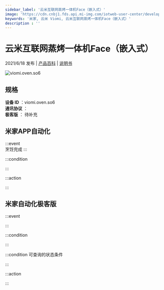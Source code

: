 ```yaml
---
sidebar_label: '云米互联网蒸烤一体机Face（嵌入式）'
image: 'https://cdn.cnbj1.fds.api.mi-img.com/iotweb-user-center/developer_1679048995989jjenqUbb.png?GalaxyAccessKeyId=AKVGLQWBOVIRQ3XLEW&Expires=9223372036854775807&Signature=2ZwW3pJXmSIEJklJ/Xu5cNjDz6U='
keywords: '米家, 云米 Viomi, 云米互联网蒸烤一体机Face（嵌入式）'
description : ''
---
```

# 云米互联网蒸烤一体机Face（嵌入式）

2021/6/18 发布 | [产品百科](https://home.mi.com/webapp/content/baike/product/index.html?model=viomi.oven.so6/) | [说明书](https://home.mi.com/views/introduction.html?model=viomi.oven.so6&region=cn)

![viomi.oven.so6](https://cdn.cnbj1.fds.api.mi-img.com/iotweb-user-center/developer_1679048995989jjenqUbb.png?GalaxyAccessKeyId=AKVGLQWBOVIRQ3XLEW&Expires=9223372036854775807&Signature=2ZwW3pJXmSIEJklJ/Xu5cNjDz6U=)

## 规格  
> 
**设备 ID** ：viomi.oven.so6  
**通讯协议** ：  
**极客版**  ： 待补充 


## 米家APP自动化  

:::event  
烹饪完成
:::

:::condition  

:::

:::action   

:::

## 米家自动化极客版  

:::event  

:::

:::condition  

:::

:::condition 可查询的状态条件  

:::

:::action  

:::

        
